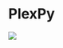 PlexPy
======

[![](https://images.microbadger.com/badges/image/ebonharme/images:plexpy.svg)](https://microbadger.com/images/ebonharme/images:plexpy "Get your own image badge on microbadger.com")
